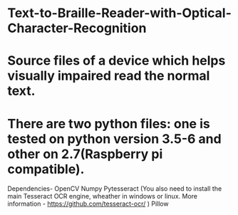 # Text-to-Braille-Reader-with-Optical-Character-Recognition
# Source files of a device which helps visually impaired read the normal text.
# There are two python files: one is tested on python version 3.5-6 and other on 2.7(Raspberry pi compatible).

Dependencies- 
OpenCV
Numpy
Pytesseract (You also need to install the main Tesseract OCR engine, wheather in windows or linux. More information - https://github.com/tesseract-ocr/ )
Pillow
